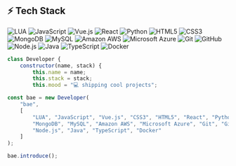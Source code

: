 ## ⚡ Tech Stack

![LUA](https://img.shields.io/badge/-LUA-2C2D72?style=flat-square&logo=lua&logoColor=white)
![JavaScript](https://img.shields.io/badge/-JavaScript-black?style=flat-square&logo=javascript)
![Vue.js](https://img.shields.io/badge/-Vue.js-4FC08D?style=flat-square&logo=vue.js&logoColor=white)
![React](https://img.shields.io/badge/-React-black?style=flat-square&logo=react)
![Python](https://img.shields.io/badge/-Python-black?style=flat-square&logo=python)
![HTML5](https://img.shields.io/badge/-HTML5-E34F26?style=flat-square&logo=html5&logoColor=white)
![CSS3](https://img.shields.io/badge/-CSS3-1572B6?style=flat-square&logo=css3)
![MongoDB](https://img.shields.io/badge/-MongoDB-black?style=flat-square&logo=mongodb)
![MySQL](https://img.shields.io/badge/-MySQL-black?style=flat-square&logo=mysql)
![Amazon AWS](https://img.shields.io/badge/Amazon%20AWS-232F3E?style=flat-square&logo=amazon-aws)
![Microsoft Azure](https://img.shields.io/badge/Microsoft%20Azure-232F7E?style=flat-square&logo=microsoft-azure)
![Git](https://img.shields.io/badge/-Git-black?style=flat-square&logo=git)
![GitHub](https://img.shields.io/badge/-GitHub-181717?style=flat-square&logo=github)
![Node.js](https://img.shields.io/badge/-Node.js-black?style=flat-square&logo=node.js)
![Java](https://img.shields.io/badge/-Java-E34A86?style=flat-square&logo=java)
![TypeScript](https://img.shields.io/badge/-TypeScript-007ACC?style=flat-square&logo=typescript)
![Docker](https://img.shields.io/badge/-Docker-black?style=flat-square&logo=docker)

```js
class Developer {
    constructor(name, stack) {
        this.name = name;
        this.stack = stack;
        this.mood = "💻 shipping cool projects";

const bae = new Developer(
    "bae",
    [
        "LUA", "JavaScript", "Vue.js", "CSS3", "HTML5", "React", "Python",
        "MongoDB", "MySQL", "Amazon AWS", "Microsoft Azure", "Git", "GitHub",
        "Node.js", "Java", "TypeScript", "Docker"
    ]
);

bae.introduce();
